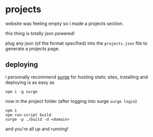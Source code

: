 # projects
website was feeling empty so i made a projects section.

this thing is totally json powered! 

plug any json (of the format specified) into the `projects.json` file to generate a projects page.

## deploying

i personally recommend [surge](http://surge.sh) for hosting static sites, installing and deploying is as easy as

```
npm i -g surge
```
now in the project folder (after logging into surge `surge login`)
```
npm i
npm run-script build
surge -p ./build -d <domain>
```

and you're all up and running!